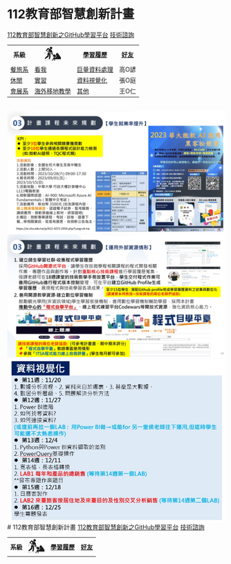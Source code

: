 # 112教育部智慧創新計畫
<a href="http://140.126.146.12:9090/GitHub2023/">112教育部智慧創新之GitHub學習平台</a>&nbsp;<a href="https://chat.openai.com/auth/login">技術諮詢</a>
<table>
<tr>
<th>系級</th>
<th><img src="working.jpeg"></th>
<th><a href="">學習履歷</a></th>
<th><a href="https://chat.openai.com/">好友</a></th>
</tr>
<tr>
<td><a href="https://hm.chu.edu.tw/index.php?Lang=zh-tw">餐旅系</a></td>
<td><a href="https://www.youtube.com/watch?v=dK9rBfbUETw">看我</a></td>
<td><a href="">巨量資料處理</a></td>
<td>高O諺</td>
</tr>
<tr>
<td><a href="https://lm.chu.edu.tw/index.php?Lang=zh-tw">休閒</a></td>
<td><a href="https://lm.chu.edu.tw/p/412-1040-117.php?Lang=zh-tw">實習</a></td>
<td><a href="">資料視覺化</a></td>
<td>張O庭</td>
</tr>
<tr>
<td><a href="https://mice.chu.edu.tw/index.php?Lang=zh-tw">會展系</a></td>
<td><a href="https://mice.chu.edu.tw/p/412-1041-112.php?Lang=zh-tw">海外移地教學</a></td>
<td><a href="">其他</a></td>
<td>王O仁</td>
</tr>
</table><br>
<img src="II_1.jpg"></img>
<img src="II_2.jpg"></img>
<img src="II_3.jpg" style="display:block; margin:auto;" ></img>
# 112教育部智慧創新計畫
<a href="http://140.126.146.12:9090/GitHub2023/">112教育部智慧創新之GitHub學習平台</a>&nbsp;<a href="https://chat.openai.com/auth/login">技術諮詢</a>
<table>
<tr>
<th>系級</th>
<th><img src="working.jpeg"></th>
<th><a href="">學習履歷</a></th>
<th><a href="https://chat.openai.com/">好友</a></th>
